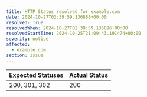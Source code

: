 ```yaml
---
title: HTTP Status resolved for example.com
date: 2024-10-27T02:39:59.136888+00:00
resolved: True
resolvedWhen: 2024-10-27T02:39:59.136896+00:00
resolvedStartTime: 2024-10-25T21:09:43.191474+00:00
severity: notice
affected:
  - example.com
section: issue
---
```


| Expected Statuses | Actual Status  |
|-------------------|----------------|
| 200, 301, 302 | 200 |
